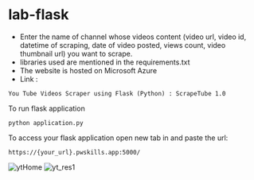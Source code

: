 # lab-flask

<!-- ![image](https://user-images.githubusercontent.com/115451707/196919992-edcfea8b-e3f6-4f35-9398-43be66b5622d.png) -->

- Enter the name of channel whose videos content (video url, video id, datetime of scraping, date of video posted, views count, video thumbnail url) you want to scrape.
- libraries used are mentioned in the requirements.txt
- The website is hosted on Microsoft Azure 
- Link :

```
You Tube Videos Scraper using Flask (Python) : ScrapeTube 1.0
```
To run flask application 

```
python application.py
```

To access your flask application open new tab in and paste the url:
```
https://{your_url}.pwskills.app:5000/
```

![ytHome](https://user-images.githubusercontent.com/87609950/224355814-54333778-18e5-4505-832c-3b6cbd1cf5ec.jpg)
![yt_res1](https://user-images.githubusercontent.com/87609950/224355846-c7bb6e54-1f6e-45ed-9f3f-4ece5c41329f.jpg)
